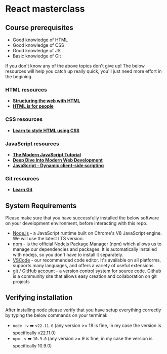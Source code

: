# React masterclass

<!-- ## Table of Contents
## TODO -->

## Course prerequisites

- Good knowledge of HTML
- Good knowledge of CSS
- Good knowledge of JS
- Basic knowledge of Git

If you don't know any of the above topics don't give up! The below resources will help you catch up really quick, you'll just need more effort in the begining.

### HTML resources

- [**Structuring the web with HTML**](https://developer.mozilla.org/en-US/docs/Learn/HTML)
- [**HTML is for people**](https://htmlforpeople.com/)

### CSS resources

- [**Learn to style HTML using CSS**](https://developer.mozilla.org/en-US/docs/Learn/CSS)

### JavaScript resources

- [**The Modern JavaScript Tutorial**](https://javascript.info/)
- [**Deep Dive Into Modern Web Development**](https://fullstackopen.com/en/)
- [**JavaScript - Dynamic client-side scripting**](https://developer.mozilla.org/en-US/docs/Learn/JavaScript)

### Git resources

- [**Learn Git**](https://www.boot.dev/courses/learn-git)

## System Requirements

Please make sure that you have successfully installed the below software on your development environment, before interacting with this repo.

- [Node.js](https://nodejs.org/) - a JavaScript runtime built on Chrome's V8 JavaScript engine. We will use the latest LTS version.
- [npm](https://www.npmjs.com/) - is the official Nodejs Package Manager (npm) which allows us to manage our dependencies and packages. It is automatically installed with nodejs, so you don't have to install it separately.
- [VSCode](https://code.visualstudio.com/) - our recommended code editor. It's available on all platforms, supports many languages, and offers a variety of useful extensions.
- [git](https://git-scm.com/) / [GitHub account](https://github.com/) - a version control system for source code. Github is a community site that allows easy creation and collaboration on git projects

## Verifying installation

After installing node please verify that you have setup everything correctly by typing the below commands on your terminal:

- `node -v` ➡️ `v22.11.0` (any version >= 18 is fine, in my case the version is specifically v22.11.0)
- `npm -v` ➡️ `10.9.0` (any version >= 9 is fine, in my case the version is specifically 10.9.0)
